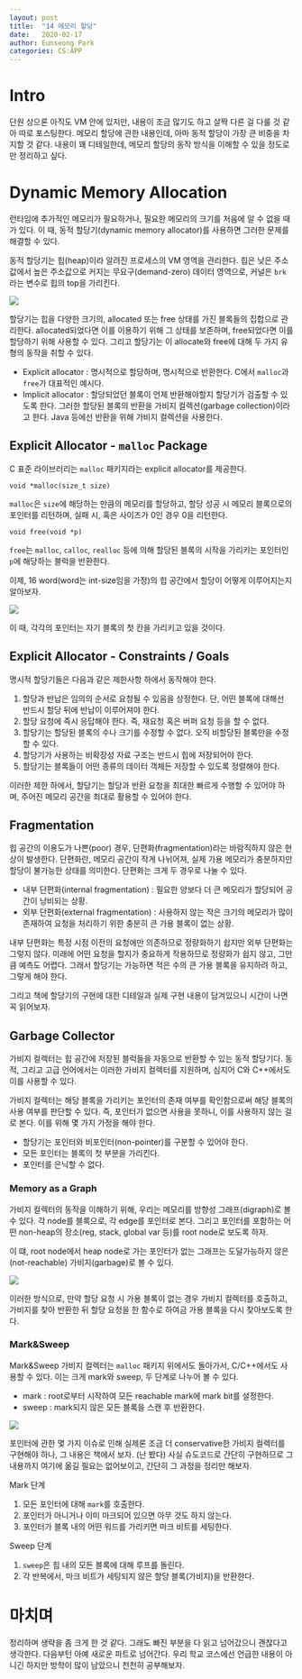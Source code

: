 ```yaml
---
layout: post
title:  "14 메모리 할당"
date:   2020-02-17
author: Eunseong Park
categories: CS:APP
---
```


# Intro
단원 상으론 아직도 VM 안에 있지만, 내용이 조금 많기도 하고 살짝 다른 걸 다룰 것 같아 따로 포스팅한다. 메모리 할당에 관한 내용인데, 아마 동적 할당이 가장 큰 비중을 차지할 것 같다. 내용이 꽤 디테일한데, 메모리 할당의 동작 방식을 이해할 수 있을 정도로만 정리하고 싶다.


# Dynamic Memory Allocation
런타임에 추가적인 메모리가 필요하거나, 필요한 메모리의 크기를 처음에 알 수 없을 때가 있다. 이 때, 동적 할당기(dynamic memory allocator)를 사용하면 그러한 문제를 해결할 수 있다.

동적 할당기는 힙(heap)이라 알려진 프로세스의 VM 영역을 관리한다. 힙은 낮은 주소값에서 높은 주소값으로 커지는 무요구(demand-zero) 데이터 영역으로, 커널은 `brk`라는 변수로 힙의 top을 가리킨다.

![](/upload_image/72.png)

할당기는 힙을 다양한 크기의, allocated 또는 free 상태를 가진 블록들의 집합으로 관리한다. allocated되었다면 이를 이용하기 위해 그 상태를 보존하며, free되었다면 이를 할당하기 위해 사용할 수 있다. 그리고 할당기는 이 allocate와 free에 대해 두 가지 유형의 동작을 취할 수 있다.

- Explicit allocator : 명시적으로 할당하며, 명시적으로 반환한다. C에서 `malloc`과 `free`가 대표적인 예시다.
- Implicit allocator : 할당되었던 블록이 언제 반환해야할지 할당기가 검출할 수 있도록 한다. 그러한 할당된 블록의 반환을 가비지 컬렉션(garbage collection)이라고 한다. Java 등에선 반환을 위해 가비지 컬렉션을 사용한다.

## Explicit Allocator - `malloc` Package
C 표준 라이브러리는 `malloc` 패키지라는 explicit allocator를 제공한다.

    void *malloc(size_t size)
    
`malloc`은 `size`에 해당하는 만큼의 메모리를 할당하고, 할당 성공 시 메모리 블록으로의 포인터를 리턴하며, 실패 시, 혹은 사이즈가 0인 경우 0을 리턴한다. 

    void free(void *p)

`free`는 `malloc`, `calloc`, `realloc` 등에 의해 할당된 블록의 시작을 가리키는 포인터인 `p`에 해당하는 블럭을 반환한다.

이제, 16 word(word는 int-size임을 가정)의 힙 공간에서 할당이 어떻게 이루어지는지 알아보자.

![](/upload_image/73.png)

이 때, 각각의 포인터는 자기 블록의 첫 칸을 가리키고 있을 것이다.

## Explicit Allocator - Constraints / Goals
명시적 할당기들은 다음과 같은 제한사항 하에서 동작해야 한다.

1. 할당과 반납은 임의의 순서로 요청될 수 있음을 상정한다. 단, 어떤 블록에 대해선 반드시 할당 뒤에 반납이 이루어져야 한다.
2. 할당 요청에 즉시 응답해야 한다. 즉, 재요청 혹은 버퍼 요청 등을 할 수 없다.
3. 할당기는 할당된 블록의 수나 크기를 수정할 수 없다. 오직 비할당된 블록만을 수정할 수 있다.
4. 할당기가 사용하는 비확장성 자료 구조는 반드시 힙에 저장되어야 한다.
5. 할당기는 블록들이 어떤 종류의 데이터 객체든 저장할 수 있도록 정렬해야 한다.

이러한 제한 하에서, 할당기는 할당과 반환 요청을 최대한 빠르게 수행할 수 있어야 하며, 주어진 메모리 공간을 최대로 활용할 수 있어야 한다.

## Fragmentation
힙 공간의 이용도가 나쁜(poor) 경우, 단편화(fragmentation)라는 바람직하지 않은 현상이 발생한다. 단편화란, 메모리 공간이 작게 나뉘어져, 실제 가용 메모리가 충분하지만 할당이 불가능한 상태를 의미한다. 단편화는 크게 두 경우로 나눌 수 있다.

- 내부 단편화(internal fragmentation) : 필요한 양보다 더 큰 메모리가 할당되어 공간이 낭비되는 상황.
- 외부 단편화(external fragmentation) : 사용하지 않는 작은 크기의 메모리가 많이 존재하여 요청을 처리하기 위한 충분히 큰 가용 블록이 없는 상황.

내부 단편화는 특정 시점 이전의 요청에만 의존하므로 정량화하기 쉽지만 외부 단편화는 그렇지 않다. 미래에 어떤 요청을 할지가 중요하게 작용하므로 정량화가 쉽지 않고, 그만큼 예측도 어렵다. 그래서 할당기는 가능하면 적은 수의 큰 가용 블록을 유지하려 하고, 그렇게 해야 한다.

그리고 책에 할당기의 구현에 대한 디테일과 실제 구현 내용이 담겨있으니 시간이 나면 꼭 읽어보자.


## Garbage Collector
가비지 컬렉터는 힙 공간에 저장된 블럭들을 자동으로 반환할 수 있는 동적 할당기다. 동적, 그리고 고급 언어에서는 이러한 가비지 컬렉터를 지원하며, 심지어 C와 C++에서도 이를 사용할 수 있다. 

가비지 컬렉터는 해당 블록을 가리키는 포인터의 존재 여부를 확인함으로써 해당 블록의 사용 여부를 판단할 수 있다. 즉, 포인터가 없으면 사용을 못하니, 이를 사용하지 않는 걸로 본다. 이를 위해 몇 가지 가정을 해야 한다.

- 할당기는 포인터와 비포인터(non-pointer)를 구분할 수 있어야 한다.
- 모든 포인터는 블록의 첫 부분을 가리킨다.
- 포인터를 은닉할 수 없다.

### Memory as a Graph
가비지 컬렉터의 동작을 이해하기 위해, 우리는 메모리를 방향성 그래프(digraph)로 볼 수 있다. 각 node를 블록으로, 각 edge를 포인터로 본다. 그리고 포인터를 포함하는 어떤 non-heap의 장소(reg, stack, global var 등)를 root node로 보도록 하자. 

이 떄, root node에서 heap node로 가는 포인터가 없는 그래프는 도달가능하지 않은(not-reachable) 가비지(garbage)로 볼 수 있다.

![](/upload_image/74.png)

이러한 방식으로, 만약 할당 요청 시 가용 블록이 없는 경우 가비지 컬렉터를 호출하고, 가비지를 찾아 반환한 뒤 할당 요청을 한 함수로 하여금 가용 블록을 다시 찾아보도록 한다. 

### Mark&Sweep
Mark&Sweep 가비지 컬렉터는 `malloc` 패키지 위에서도 돌아가서, C/C++에서도 사용할 수 있다. 이는 크게 mark와 sweep, 두 단계로 나누어 볼 수 있다.

- mark : root로부터 시작하여 모든 reachable mark에 mark bit를 설정한다.
- sweep : mark되지 않은 모든 블록을 스캔 후 반환한다.

![](/upload_image/75.png)

포인터에 관한 몇 가지 이슈로 인해 실제론 조금 더 conservative한 가비지 컬렉터를 구현해야 하나, 그 내용은 책에서 보자. (난 봤다) 사실 슈도코드로 간단히 구현하므로 그 내용까지 여기에 옮길 필요는 없어보이고, 간단히 그 과정을 정리만 해보자.

Mark 단계

1. 모든 포인터에 대해 `mark`를 호출한다.
2. 포인터가 아니거나 이미 마크되어 있으면 아무 것도 하지 않는다.
3. 포인터가 블록 내의 어떤 워드를 가리키면 마크 비트를 세팅한다.

Sweep 단계

1. `sweep`은 힙 내의 모든 블록에 대해 루프를 돌린다.
2. 각 반복에서, 마크 비트가 세팅되지 않은 할당 블록(가비지)을 반환한다.


# 마치며
정리하며 생략을 좀 크게 한 것 같다. 그래도 빠진 부분을 다 읽고 넘어갔으니 괜찮다고 생각한다. 다음부턴 아예 새로운 파트로 넘어간다. 우리 학교 코스에선 언급한 내용이 아니긴 하지만 방학이 많이 남았으니 천천히 공부해보자.
